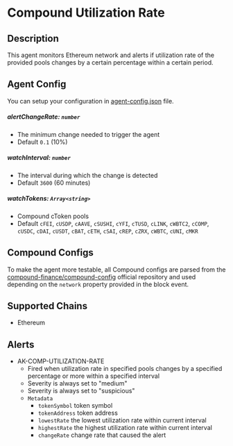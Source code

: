 # Compound Utilization Rate

## Description

This agent monitors Ethereum network and alerts if utilization rate of
the provided pools changes by a certain percentage within a certain period.

## Agent Config

You can setup your configuration in [agent-config.json](./agent-config.json) file.

##### alertChangeRate: `number`

- The minimum change needed to trigger the agent
- Default `0.1` (10%)

##### watchInterval: `number`

- The interval during which the change is detected
- Default `3600` (60 minutes)

##### watchTokens: `Array<string>`

- Compound cToken pools
- Default `cFEI`, `cUSDP`, `cAAVE`, `cSUSHI`, `cYFI`, `cTUSD`, `cLINK`, `cWBTC2`, `cCOMP`, `cUSDC`, `cDAI`, `cUSDT`, `cBAT`, `cETH`, `cSAI`, `cREP`, `cZRX`, `cWBTC`, `cUNI`, `cMKR`

## Compound Configs

To make the agent more testable, all Compound configs are parsed
from the [compound-finance/compound-config](https://github.com/compound-finance/compound-config)
official repository and used depending on the `network` property provided in the block event.

## Supported Chains

- Ethereum

## Alerts

- AK-COMP-UTILIZATION-RATE
  - Fired when utilization rate in specified pools changes by a specified percentage or more within a specified interval
  - Severity is always set to "medium"
  - Severity is always set to "suspicious"
  - `Metadata`
    - `tokenSymbol` token symbol
    - `tokenAddress` token address
    - `lowestRate` the lowest utilization rate within current interval
    - `highestRate` the highest utilization rate within current interval
    - `changeRate` change rate that caused the alert
